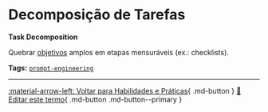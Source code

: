 # Decomposição de Tarefas

**Task Decomposition**

Quebrar [objetivos](../agentes-ia/objetivo.md) amplos em etapas mensuráveis (ex.: checklists).


**Tags:** [`prompt-engineering`](../tags.md#prompt-engineering)

---

[:material-arrow-left: Voltar para Habilidades e Práticas](index.md){ .md-button }
[📝 Editar este termo](https://github.com/seu-usuario/glossario-ia/edit/main/glossario.yaml){ .md-button .md-button--primary }
